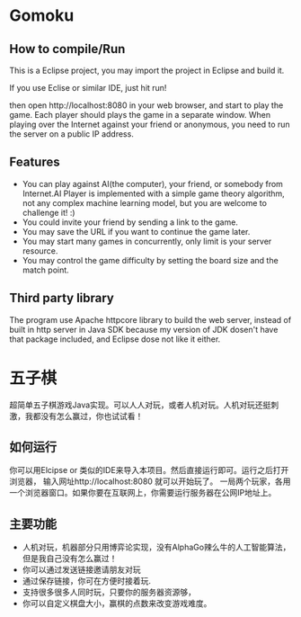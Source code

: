 # Gomoku

## How to compile/Run 

This is a Eclipse project, you may import the project in Eclipse and build it. 

If you use Eclise or similar IDE, just hit run! 

then open http://localhost:8080 in your web browser, and start to play the game.
Each player should plays the game in a separate window. When playing over the Internet against
your friend or anonymous, you need to run the server on a public IP address.

## Features

- You can play against AI(the computer), your friend, or somebody from Internet.AI Player
  is implemented with a simple game theory algorithm, not any complex machine learning model, 
  but you are welcome to challenge it! :) 
- You could invite your friend by sending a link to the game.
- You may save the URL if you want to continue the game later.
- You may start many games in concurrently, only limit is your server resource.
- You may control the game difficulty by setting the board size and the match point.


## Third party library

The program use Apache httpcore library to build the web server, instead of built in http server
in Java SDK because my version of JDK dosen't have that package included, and Eclipse dose not
like it either.

# 五子棋
超简单五子棋游戏Java实现。可以人人对玩，或者人机对玩。人机对玩还挺刺激，我都没有怎么赢过，你也试试看！
## 如何运行
你可以用Elcipse or 类似的IDE来导入本项目。然后直接运行即可。运行之后打开浏览器， 输入网址http://localhost:8080
就可以开始玩了。 一局两个玩家，各用一个浏览器窗口。如果你要在互联网上，你需要运行服务器在公网IP地址上。

## 主要功能

- 人机对玩，机器部分只用博弈论实现，没有AlphaGo辣么牛的人工智能算法，但是我自己没有怎么赢过！ 
- 你可以通过发送链接邀请朋友对玩
- 通过保存链接，你可在方便时接着玩.
- 支持很多很多人同时玩，只要你的服务器资源够，
- 你可以自定义棋盘大小，赢棋的点数来改变游戏难度。
 